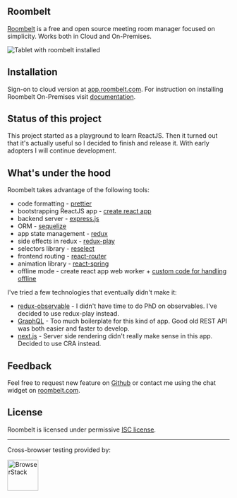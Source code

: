 ## Roombelt

[Roombelt](https://roombelt.com) is a free and open source meeting room manager
focused on simplicity. Works both in Cloud and On-Premises.

![Tablet with roombelt installed](https://roombelt.com/img/tablet.png)

## Installation

Sign-on to cloud version at [app.roombelt.com](https://app.roombelt.com).
For instruction on installing Roombelt On-Premises visit
[documentation](https://docs.roombelt.com/installation/on-premises).

## Status of this project

This project started as a playground to learn ReactJS. Then it turned out that it's actually useful 
so I decided to finish and release it. With early adopters I will continue development.  

## What's under the hood

Roombelt takes advantage of the following tools:
- code formatting - [prettier](https://prettier.io/) 
- bootstrapping ReactJS app - [create react app](https://github.com/facebook/create-react-app)
- backend server - [express.js](https://expressjs.com/)
- ORM - [sequelize](http://docs.sequelizejs.com/)
- app state management - [redux](https://redux.js.org/)
- side effects in redux - [redux-play](https://github.com/ziolko/redux-play)
- selectors library - [reselect](https://github.com/reduxjs/reselect)
- frontend routing - [react-router](https://reacttraining.com/react-router/)
- animation library - [react-spring](https://github.com/drcmda/react-spring)
- offline mode - create react app web worker + [custom code for handling offline](https://github.com/ziolko/roombelt/blob/master/src/apps/device/store/plays/heartbeat.js)

I've tried a few technologies that eventually didn't make it: 
- [redux-observable](https://redux-observable.js.org/) - I didn't have time to do PhD on observables. I've decided to use redux-play instead.
- [GraphQL](https://graphql.org) - Too much boilerplate for this kind of app. Good old REST API was both easier and faster to develop.
- [next.js](https://github.com/zeit/next.js) - Server side rendering didn't really make sense in this app. Decided to use CRA instead.  

## Feedback

Feel free to request new feature on [Github](https://github.com/ziolko/roombelt/issues)
or contact me using the chat widget on [roombelt.com](https://roombelt.com).

## License

Roombelt is licensed under permissive [ISC license](https://github.com/ziolko/roombelt/blob/master/LICENSE.txt).

---

Cross-browser testing provided by:

<a href="http://browserstack.com"><img height="70" src="https://p3.zdusercontent.com/attachment/1015988/PWfFdN71Aung2evRkIVQuKJpE?token=eyJhbGciOiJkaXIiLCJlbmMiOiJBMTI4Q0JDLUhTMjU2In0..aUrNFb8clSXsFwgw5BUTcg.IJr5piuCen7PmSSBHSrOnqM9K5YZfxX3lvbp-5LCqoKOi4CjjgdA419iqjofs0nLtm26FMURvZ8JRTuKB4iHer6lGu5f8dXHtIkYAHjP5fXDWkl044Yg2mSdrhF6uPy62GdlBYoYxwvgkNrac8nN_In8GY-qOC7bYmlZyJT7tsTZUTYbNMQiXS86YA5LgdCEWzWreMvc3C6cvZtVXIrcVgpkroIhvsTQPm4vQA-Uq6iCbTPA4oX5cpEtMtrlg4jYBnnAE4BTw5UwU_dY83ep5g.7wpc1IKv0rSRGsvqCG_q3g" alt="BrowserStack"></a>

